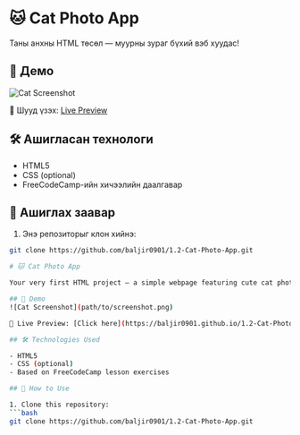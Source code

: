 
# 🐱 Cat Photo App

Таны анхны HTML төсөл — муурны зураг бүхий вэб хуудас!

## 📸 Демо
![Cat Screenshot](path/to/screenshot.png)

🔗 Шууд үзэх: [Live Preview](https://baljir0901.github.io/1.2-Cat-Photo-App/)

## 🛠 Ашигласан технологи

- HTML5
- CSS (optional)
- FreeCodeCamp-ийн хичээлийн даалгавар

## 🚀 Ашиглах заавар

1. Энэ репозиторыг клон хийнэ:
```bash
git clone https://github.com/baljir0901/1.2-Cat-Photo-App.git

# 🐱 Cat Photo App

Your very first HTML project — a simple webpage featuring cute cat photos!

## 📸 Demo
![Cat Screenshot](path/to/screenshot.png)

🔗 Live Preview: [Click here](https://baljir0901.github.io/1.2-Cat-Photo-App/)

## 🛠 Technologies Used

- HTML5
- CSS (optional)
- Based on FreeCodeCamp lesson exercises

## 🚀 How to Use

1. Clone this repository:
```bash
git clone https://github.com/baljir0901/1.2-Cat-Photo-App.git
